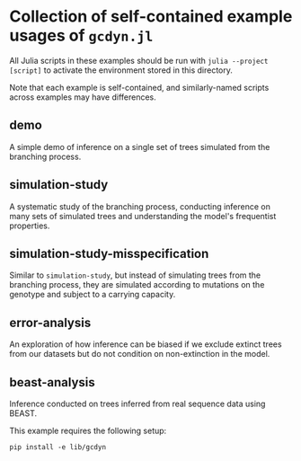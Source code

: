 # Collection of self-contained example usages of `gcdyn.jl`

All Julia scripts in these examples should be run with `julia --project [script]` to activate the environment stored in this directory.

Note that each example is self-contained, and similarly-named scripts across examples may have differences.

## demo

A simple demo of inference on a single set of trees simulated from the branching process.

## simulation-study

A systematic study of the branching process, conducting inference on many sets of simulated trees and understanding the model's frequentist properties.

## simulation-study-misspecification

Similar to `simulation-study`, but instead of simulating trees from the branching process, they are simulated according to mutations on the genotype and subject to a carrying capacity.

## error-analysis

An exploration of how inference can be biased if we exclude extinct trees from our datasets but do not condition on non-extinction in the model.

## beast-analysis

Inference conducted on trees inferred from real sequence data using BEAST.

This example requires the following setup:

```
pip install -e lib/gcdyn
``` 
